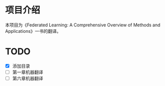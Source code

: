 # 项目介绍

本项目为《Federated Learning: A Comprehensive Overview of Methods and Applications》一书的翻译。

# TODO

- [x] 添加目录
- [ ] 第一章机器翻译
- [ ] 第六章机器翻译